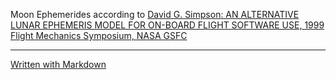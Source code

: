Moon Ephemerides according to [David G. Simpson: AN ALTERNATIVE LUNAR EPHEMERIS MODEL FOR ON-BOARD
FLIGHT SOFTWARE USE, 1999 Flight Mechanics Symposium, NASA GSFC](https://caps.gsfc.nasa.gov/simpson/pubs/slunar.pdf)

---
[Written with Markdown](https://www.markdownguide.org/basic-syntax/)